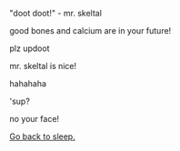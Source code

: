"doot doot!" - mr. skeltal

good bones and calcium are in your future!

plz updoot

mr. skeltal is nice!

hahahaha

'sup?

no your face!

[Go back to sleep.](../sleep/marshmallow.md)
